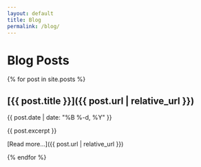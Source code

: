 ```yaml
---
layout: default
title: Blog
permalink: /blog/
---
```


# Blog Posts

{% for post in site.posts %}
## [{{ post.title }}]({{ post.url | relative_url }})
{{ post.date | date: "%B %-d, %Y" }}

{{ post.excerpt }}

[Read more...]({{ post.url | relative_url }})

{% endfor %} 